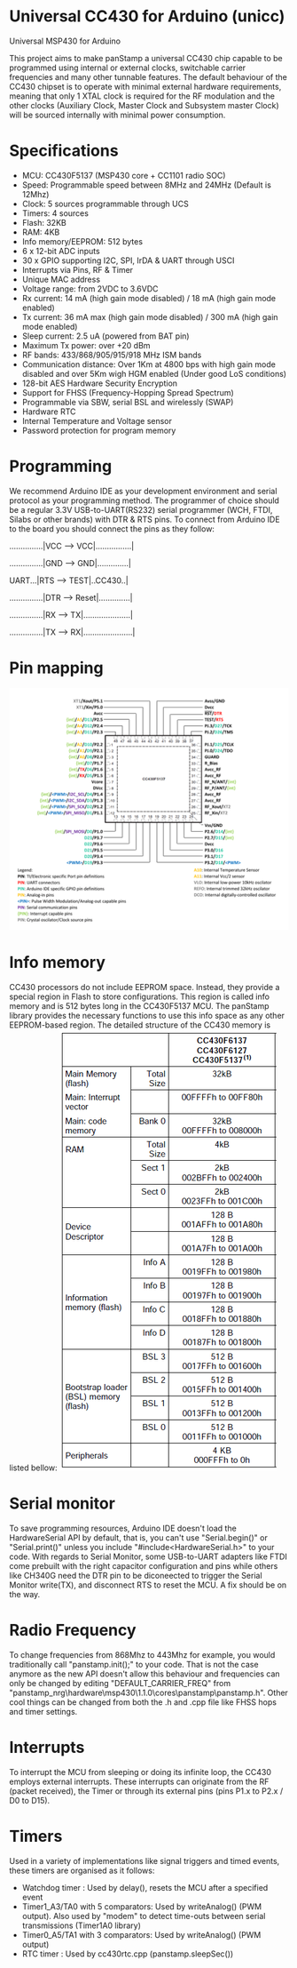 # Universal CC430 for Arduino (unicc)
Universal MSP430 for Arduino

This project aims to make panStamp a universal CC430 chip capable to be programmed using internal or external clocks, switchable carrier frequencies and many other tunnable features.
The default behaviour of the CC430 chipset is to operate with minimal external hardware requirements, meaning that only 1 XTAL clock is required for the RF modulation and the other clocks (Auxiliary Clock, Master Clock and Subsystem master Clock) will be sourced internally with minimal power consumption.


# Specifications

* MCU: CC430F5137 (MSP430 core + CC1101 radio SOC)
* Speed: Programmable speed between 8MHz and 24MHz (Default is 12Mhz)
* Clock: 5 sources programmable through UCS
* Timers: 4 sources
* Flash: 32KB
* RAM: 4KB
* Info memory/EEPROM: 512 bytes
* 6 x 12-bit ADC inputs
* 30 x GPIO supporting I2C, SPI, IrDA & UART through USCI
* Interrupts via Pins, RF & Timer
* Unique MAC address
* Voltage range: from 2VDC to 3.6VDC
* Rx current: 14 mA (high gain mode disabled) / 18 mA (high gain mode enabled)
* Tx current: 36 mA max (high gain mode disabled) / 300 mA (high gain mode enabled)
* Sleep current: 2.5 uA (powered from BAT pin)
* Maximum Tx power: over +20 dBm
* RF bands: 433/868/905/915/918 MHz ISM bands
* Communication distance: Over 1Km at 4800 bps with high gain mode disabled and over 5Km wigh HGM enabled
(Under good LoS conditions)
* 128-bit AES Hardware Security Encryption
* Support for FHSS (Frequency-Hopping Spread Spectrum)
* Programmable via SBW, serial BSL and wirelessly (SWAP)
* Hardware RTC
* Internal Temperature and Voltage sensor
* Password protection for program memory


# Programming

We recommend Arduino IDE as your development environment and serial protocol as your programming method. The programmer of choice should be a regular 3.3V USB-to-UART(RS232) serial programmer (WCH, FTDI, Silabs or other brands) with DTR & RTS pins. To connect from Arduino IDE to the board you should connect the pins as they follow:

...............|VCC --> VCC|................|

...............|GND --> GND|..............|

UART...|RTS --> TEST|..CC430..|

...............|DTR --> Reset|..............|

...............|RX  --> TX|.....................|

...............|TX  --> RX|......................|


# Pin mapping
![Pin Definitions](https://github.com/alexceltare2/arduino_nrg/blob/master/resources/cc430-pins.png)


# Info memory
CC430 processors do not include EEPROM space. Instead, they provide a special region in Flash to store configurations. This region is called info memory and is 512 bytes long in the CC430F5137 MCU. The panStamp library provides the necessary functions to use this info space as any other EEPROM-based region. The detailed structure of the CC430 memory is listed bellow:
![Memory](https://github.com/alexceltare2/arduino_nrg/blob/master/resources/cc430-mem.png)

# Serial monitor
To save programming resources, Arduino IDE doesn't load the HardwareSerial API by default, that is, you can't use "Serial.begin()" or "Serial.print()" unless you include "#include<HardwareSerial.h>" to your code.
With regards to Serial Monitor, some USB-to-UART adapters like FTDI come prebuilt with the right capacitor configuration and pins while others like CH340G need the DTR pin to be diconeected to trigger the Serial Monitor write(TX), and disconnect RTS to reset the MCU. A fix should be on the way.

# Radio Frequency
To change frequencies from 868Mhz to 443Mhz for example, you would traditionally call "panstamp.init();" to your code. That is not the case anymore as the new API doesn't allow this behaviour and frequencies can only be changed by editing "DEFAULT_CARRIER_FREQ" from "panstamp_nrg\hardware\msp430\1.1.0\cores\panstamp\panstamp.h". Other cool things can be changed from both the .h and .cpp file like FHSS hops and timer settings.

# Interrupts
To interrupt the MCU from sleeping or doing its infinite loop, the CC430 employs external interrupts. These interrupts can originate from the RF (packet received), the Timer or through its external pins (pins P1.x to P2.x / D0 to D15). 

# Timers
Used in a variety of implementations like signal triggers and timed events, these timers are organised as it follows:
- Watchdog timer : Used by delay(), resets the MCU after a specified event
- Timer1_A3/TA0 with 5 comparators: Used by writeAnalog() (PWM output). Also used by "modem" to detect time-outs between serial transmissions (Timer1A0 library)
- Timer0_A5/TA1 with 3 comparators: Used by writeAnalog() (PWM output)
- RTC timer : Used by cc430rtc.cpp (panstamp.sleepSec())
